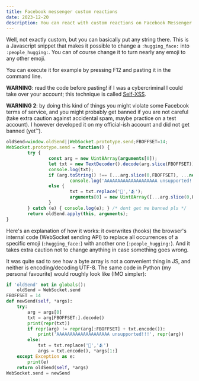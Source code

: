 ```yaml
---
title: Facebook messenger custom reactions
date: 2023-12-20
description: You can react with custom reactions on Facebook Messenger and here's how
---
```


Well, not exactly custom, but you can basically put any string there.
This is a Javascript snippet that makes it possible to change a `:hugging_face:` into `:people_hugging:`.
You can of course change it to turn nearly any emoji to any other emoji.

You can execute it for example by pressing F12 and pasting it in the command line.

**WARNING**: read the code before pasting!
if I was a cybercriminal I could take over your account; this technique is called [Self-XSS][sxss].

**WARNING 2**: by doing this kind of things you might violate some Facebook terms of service,
and you might probably get banned if you are not careful
(take extra caution against accidental spam, maybe practice on a test account).
I however developed it on my official-ish account and did not get banned (yet™).

```js
oldSend=window.oldSend||WebSocket.prototype.send;FBOFFSET=14;
WebSocket.prototype.send = function() {
        try {
                const arg = new Uint8Array(arguments[0]);
                let txt = new TextDecoder().decode(arg.slice(FBOFFSET));
                console.log(txt);
                if (arg.toString() !== [...arg.slice(0,FBOFFSET), ...new TextEncoder().encode(txt)].toString())
                        console.log('AAAAAAAAAAAAAAAAAAAA unsupported!!!', arg.toString());
                else {
                        txt = txt.replace('🤗','🫂');
                        arguments[0] = new Uint8Array([...arg.slice(0,FBOFFSET), ...new TextEncoder().encode(txt)]);
                }
        } catch (e) { console.log(e); } /* dont get me banned pls */
        return oldSend.apply(this, arguments);
}
```

Here's an explanation of how it works: it overwrites (hooks) the browser's internal code (WebSocket sending API)
to replace all occurrences of a specific emoji (`:hugging_face:`) with another one (`:people_hugging:`).
And it takes extra caution not to change anything in case something goes wrong.

It was quite sad to see how a byte array is not a convenient thing in JS, and neither is encoding/decoding UTF-8.
The same code in Python (my personal favourite) would roughly look like (IMO simpler):
```py
if 'oldSend' not in globals():
    oldSend = WebSocket.send
FBOFFSET = 14
def newSend(self, *args):
    try:
        arg = args[0]
        txt = arg[FBOFFSET:].decode()
        print(repr(txt))
        if repr(arg) != repr(arg[:FBOFFSET] + txt.encode()):
            print('AAAAAAAAAAAAAAAAAAAA unsupported!!!', repr(arg))
        else:
            txt = txt.replace('🤗','🫂')
            args = txt.encode(), *args[1:]
    except Exception as e:
        print(e)
    return oldSend(self, *args)
WebSocket.send = newSend
```

[sxss]: https://en.wikipedia.org/wiki/Self-XSS
